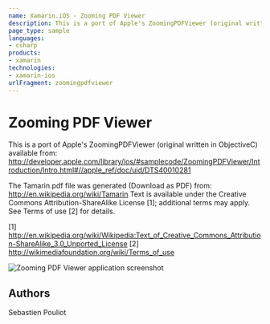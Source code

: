 ```yaml
---
name: Xamarin.iOS - Zooming PDF Viewer
description: This is a port of Apple's ZoomingPDFViewer (original written in ObjectiveC) available from:...
page_type: sample
languages:
- csharp
products:
- xamarin
technologies:
- xamarin-ios
urlFragment: zoomingpdfviewer
---
```

# Zooming PDF Viewer

This is a port of Apple's ZoomingPDFViewer (original written in ObjectiveC) available from:
http://developer.apple.com/library/ios/#samplecode/ZoomingPDFViewer/Introduction/Intro.html#//apple_ref/doc/uid/DTS40010281

The Tamarin.pdf file was generated (Download as PDF) from:
http://en.wikipedia.org/wiki/Tamarin
Text is available under the Creative Commons Attribution-ShareAlike License [1]; additional terms may apply. See Terms of use [2] for details.

[1] http://en.wikipedia.org/wiki/Wikipedia:Text_of_Creative_Commons_Attribution-ShareAlike_3.0_Unported_License
[2] http://wikimediafoundation.org/wiki/Terms_of_use


![Zooming PDF Viewer application screenshot](Screenshots/ZoomingPdfViewer1.png "Zooming PDF Viewer application screenshot")

## Authors

Sebastien Pouliot